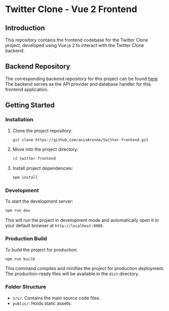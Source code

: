 # Twitter Clone - Vue 2 Frontend

## Introduction

This repository contains the frontend codebase for the Twitter Clone project, developed using Vue.js 2 to interact with the Twitter Clone backend.

## Backend Repository

The corresponding backend repository for this project can be found [here](https://github.com/anisAronno/twitter-backend). The backend serves as the API provider and database handler for this frontend application.

## Getting Started

### Installation

1. Clone the project repository:

   ```bash
   git clone https://github.com/anisAronno/twitter-frontend.git
   ```

2. Move into the project directory:

   ```bash
   cd twitter-frontend
   ```

3. Install project dependencies:

   ```bash
   npm install
   ```

### Development

To start the development server:

```bash
npm run dev
```

This will run the project in development mode and automatically open it in your default browser at `http://localhost:8080`.

### Production Build

To build the project for production:

```bash
npm run build
```

This command compiles and minifies the project for production deployment. The production-ready files will be available in the `dist` directory.

### Folder Structure

- `src/`: Contains the main source code files.
- `public/`: Holds static assets.

 